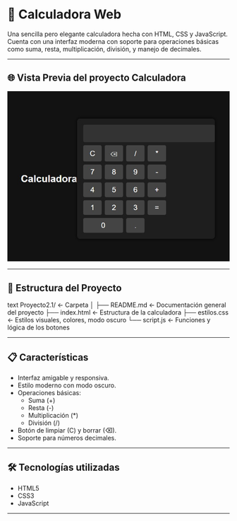 # 🧮 Calculadora Web
Una sencilla pero elegante calculadora hecha con HTML, CSS y JavaScript. Cuenta con una interfaz moderna con soporte para operaciones básicas como suma, resta, multiplicación, división, y manejo de decimales.

---

## 🌐 Vista Previa del proyecto Calculadora

![Calculadora Preview](imgCalculadora.png) <!-- Puedes cambiar o eliminar esta línea si no tienes una imagen de vista previa -->

---

## 📁 Estructura del Proyecto
text
Proyecto2.1/           ← Carpeta 
│
├── README.md          ← Documentación general del proyecto
├── index.html         ← Estructura de la calculadora
├── estilos.css        ← Estilos visuales, colores, modo oscuro
└── script.js          ← Funciones y lógica de los botones


---

## 📋 Características

- Interfaz amigable y responsiva.
- Estilo moderno con modo oscuro.
- Operaciones básicas:
  - Suma (+)
  - Resta (-)
  - Multiplicación (*)
  - División (/)
- Botón de limpiar (C) y borrar (⌫).
- Soporte para números decimales.

---

## 🛠 Tecnologías utilizadas
- HTML5
- CSS3
- JavaScript

---
